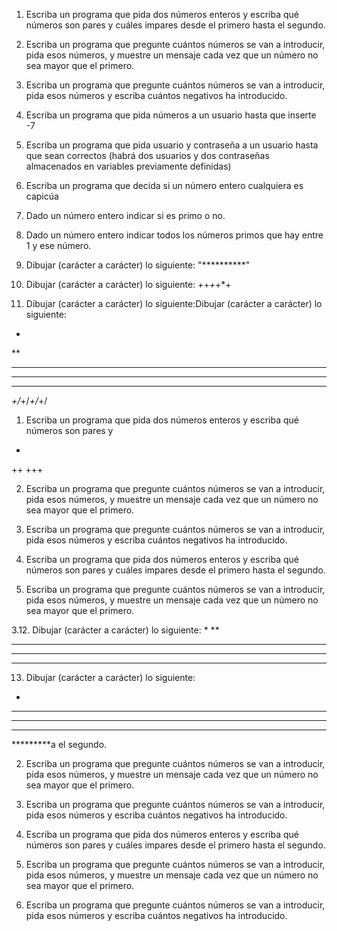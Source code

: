 1. Escriba un programa que pida dos números enteros y escriba qué números son pares y
cuáles impares desde el primero hasta el segundo.

2. Escriba un programa que pregunte cuántos números se van a introducir, pida esos
números, y muestre un mensaje cada vez que un número no sea mayor que el primero.

3. Escriba un programa que pregunte cuántos números se van a introducir, pida esos
números y escriba cuántos negativos ha introducido.

4. Escriba un programa que pida números a un usuario hasta que inserte -7

5. Escriba un programa que pida usuario y contraseña a un usuario hasta que sean
correctos (habrá dos usuarios y dos contraseñas almacenados en variables previamente
definidas)

6. Escriba un programa que decida si un número entero cualquiera es capicúa
7. Dado un número entero indicar si es primo o no.

8. Dado un número entero indicar todos los números primos que hay entre 1 y ese
número.

9. Dibujar (carácter a carácter) lo siguiente:
"**********"

10. Dibujar (carácter a carácter) lo siguiente:
*+*+*+*+*+

11. Dibujar (carácter a carácter) lo siguiente:Dibujar (carácter a carácter) lo siguiente:
*
**
***
****
*****
*+/*+/*+/*+/

1. Escriba un programa que pida dos números enteros y escriba qué números son pares y
+
++
+++

2. Escriba un programa que pregunte cuántos números se van a introducir, pida esos
números, y muestre un mensaje cada vez que un número no sea mayor que el primero.

3. Escriba un programa que pregunte cuántos números se van a introducir, pida esos
números y escriba cuántos negativos ha introducido.
1. Escriba un programa que pida dos números enteros y escriba qué números son pares y
cuáles impares desde el primero hasta el segundo.

2. Escriba un programa que pregunte cuántos números se van a introducir, pida esos
números, y muestre un mensaje cada vez que un número no sea mayor que el primero.

3.12. Dibujar (carácter a carácter) lo siguiente:
*
**
***
****
*****
13. Dibujar (carácter a carácter) lo siguiente:
*
***
*****
*******
*********a el segundo.

2. Escriba un programa que pregunte cuántos números se van a introducir, pida esos
números, y muestre un mensaje cada vez que un número no sea mayor que el primero.

3. Escriba un programa que pregunte cuántos números se van a introducir, pida esos
números y escriba cuántos negativos ha introducido.
1. Escriba un programa que pida dos números enteros y escriba qué números son pares y
cuáles impares desde el primero hasta el segundo.

2. Escriba un programa que pregunte cuántos números se van a introducir, pida esos
números, y muestre un mensaje cada vez que un número no sea mayor que el primero.

3. Escriba un programa que pregunte cuántos números se van a introducir, pida esos
números y escriba cuántos negativos ha introducido.
